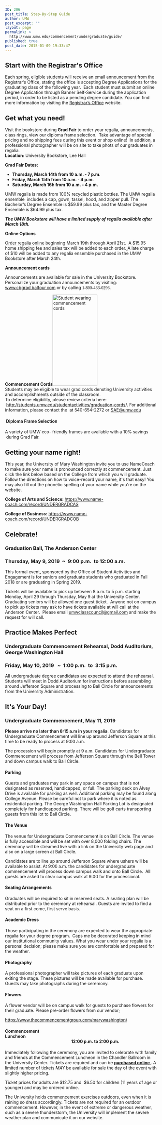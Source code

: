 ```yaml
---
ID: 206
post_title: Step-By-Step Guide
author: UMW
post_excerpt: ""
layout: page
permalink: >
  http://www.umw.edu/commencement/undergraduate/guide/
published: true
post_date: 2015-01-09 19:33:47
---
```

<h2>Start with the Registrar's Office</h2>
Each spring, eligible students will receive an email announcement from the Registrar’s Office, stating the office is accepting Degree Applications for the graduating class of the following year.  Each student must submit an online Degree Application through Banner Self-Service during the application period, in order to be listed as a pending degree candidate. You can find more information by visiting the <a href="http://academics.umw.edu/registrar/graduation-information/">Registrar’s Office</a> website.
<h2>Get what you need!</h2>
<div>Visit the bookstore during <strong>Grad Fair</strong> to order your regalia, announcements, class rings, view our diploma frame selection.  Take advantage of special pricing and no shipping fees during this event or shop online!  In addition, a professional photographer will be on site to take phots of our graduates in regalia.</div>
<div></div>
<div><strong>Location: </strong>University Bookstore, Lee Hall</div>
<div>

<strong>Grad Fair Dates:  </strong>
<ul>
 	<li><strong>Thursday, March 14th from 10 a.m. - 7 p.m.</strong></li>
 	<li><strong>Friday, March 15th from 10 a.m. - 4 p.m.
</strong></li>
 	<li><strong>Saturday, March 16h from 10 a.m. - 4 p.m.</strong></li>
</ul>
UMW regalia is made from 100% recycled plastic bottles. The UMW regalia ensemble  includes a cap, gown, tassel, hood, and zipper pull. The Bachelor’s Degree Ensemble is $59.99 plus tax, and the Master Degree Ensemble is $64.99 plus tax.

<strong><em>The UMW Bookstore will have a limited supply of regalia available after March 18th<span style="color: #333333;font-family: 'Helvetica',sans-serif">.</span></em></strong>

<strong>Online Options</strong>

</div>
<div>

<a href="https://umw.shopoakhalli.com/purchasewizard/Welcome">Order regalia online</a> beginning March 19th through April 21st.  A $15.95 home shipping fee and sales tax will be added to each order.<u> </u>A late charge of $10 will be added to any regalia ensemble purchased in the UMW Bookstore after March 24th.

<strong>Announcement cards</strong>

Announcements are available for sale in the University Bookstore. Personalize your graduation announcements by visiting: <a href="http://www.cbgrad.balfour.com">www.cbgrad.balfour.com</a> or by calling<span style="color: #212121;font-family: 'Times New Roman',serif"> 1-800-433-0296.</span>
<div><strong>Commencement Cords</strong><a href="http://www.umw.edu/commencement/wp-content/uploads/sites/13/2015/01/cordscrop.png"><img class="alignright wp-image-467 size-medium" src="http://www.umw.edu/commencement/wp-content/uploads/sites/13/2015/01/cordscrop-148x300.png" alt="Student wearing commencement cords" width="148" height="300" /></a></div>
<div>Students may be eligible to wear grad cords denoting University activities and accomplishments outside of the classroom.</div>
<div>To determine eligibility, please review criteria here:  <a href="https://students.umw.edu/studentactivities/graduation-cords/">http://students.umw.edu/studentactivities/graduation-cords</a>/. For additional information, please contact the  at 540-654-2272 or <a href="mailto:SAE@umw.edu">SAE@umw.edu</a></div>
<h4> Diploma Frame Selection</h4>
A variety of UMW eco- friendly frames are available with a 10% savings  during Grad Fair.
<h2>Getting your name right!</h2>
This year, the University of Mary Washington invite you to use NameCoach to make sure your name is pronounced correctly at commencement. Just click the link below based on the College from which you will graduate. Follow the directions on how to voice-record your name, it's that easy! You may also fill out the phonetic spelling of your name while you're on the website.

<strong>College of Arts and Science</strong>: <a href="https://www.name-coach.com/record/UNDERGRADCAS">https://www.name-coach.com/record/UNDERGRADCAS</a>

<strong>College of Business:</strong> <a href="https://www.name-coach.com/record/UNDERGRADCOB">https://www.name-coach.com/record/UNDERGRADCOB</a>
<h2>Celebrate!</h2>
</div>
<h3>Graduation Ball, The Anderson Center</h3>
<h3>Thursday, May 9, 2019  ~  9:00 p.m.  to 12:00 a.m.</h3>
This formal event, sponsored by the Office of Student Activities and Engagement is for seniors and graduate students who graduated in Fall 2018 or are graduating in Spring 2019.

Tickets will be available to pick up between 8 a.m. to 5 p.m. starting Monday, April 29 through Thursday, May 9 at the University Center. Graduating seniors will be allowed one guest ticket.  Anyone not on campus to pick up tickets may ask to have tickets available at will call at the Anderson Center.  Please email <a href="mailto:umwclasscouncil@gmail.com">umwclasscouncil@gmail.com</a> and make the request for will call.
<h2>Practice Makes Perfect</h2>
<h3>Undergraduate Commencement Rehearsal, Dodd Auditorium, George Washington Hall</h3>
<h3>Friday, May 10, 2019   ~  1:00 p.m.  to  3:15 p.m.</h3>
All undergraduate degree candidates are expected to attend the rehearsal<em><strong>. </strong></em> Students will meet in Dodd Auditorium for instructions before assembling around Jefferson Square and processing to Ball Circle for announcements from the University Administration.
<h2>It's Your Day!</h2>
<h3>Undergraduate Commencement, May 11, 2019</h3>
<strong>Please arrive no later than 8:15 a.m in your regalia</strong>. Candidates for Undergraduate Commencement will line up around Jefferson Square at this time to be ready to process at 9:00 a.m.

The procession will begin promptly at 9 a.m. Candidates for Undergraduate Commencement will process from Jefferson Square through the Bell Tower and down campus walk to Ball Circle.
<h4>Parking</h4>
Guests and graduates may park in any space on campus that is not designated as reserved, handicapped, or full. The parking deck on Alvey Drive is available for parking as well. Additional parking may be found along College Avenue. Please be careful not to park where it is noted as residential parking. The George Washington Hall Parking Lot is designated completely for handicapped parking. There will be golf carts transporting guests from this lot to Ball Circle.
<h4>The Venue</h4>
The venue for Undergraduate Commencement is on Ball Circle. The venue is fully accessible and will be set with over 8,000 folding chairs. The ceremony will be streamed live with a link on the University web page and also on a large screen at Ball Circle.

Candidates are to line up around Jefferson Square where ushers will be available to assist. At 9:00 a.m. the candidates for undergraduate commencement will process down campus walk and onto Ball Circle.  All guests are asked to clear campus walk at 9:00 for the processional.
<h4>Seating Arrangements</h4>
Graduates will be required to sit in reserved seats. A seating plan will be distributed prior to the ceremony at rehearsal. Guests are invited to find a seat on a first come, first serve basis.
<h4>Academic Dress</h4>
Those participating in the ceremony are expected to wear the appropriate regalia for your degree program.  Caps me be decorated keeping in mind our institutional community values. What you wear under your regalia is a personal decision; please make sure you are comfortable and prepared for the weather.
<h4>Photography</h4>
A professional photographer will take pictures of each graduate upon exiting the stage. These pictures will be made available for purchase. Guests may take photographs during the ceremony.
<h4>Flowers</h4>
A flower vendor will be on campus walk for guests to purchase flowers for their graduate. Please pre-order flowers from our vendor;

<a href="https://www.thecommencementgroup.com/marywashington/">https://www.thecommencementgroup.com/marywashington/</a>
<h4>Commencement Luncheon                                                                                                                                                                                                     12:00 p.m. to 2:00 p.m.</h4>
Immediately following the ceremony, you are invited to celebrate with family and friends at the Commencement Luncheon in the Chandler Ballroom in the University Center. Tickets are required and can be <a href="https://shop-umw.sodexomyway.com/dining-events"><strong>purchased online </strong></a>. A limited number of tickets <em>MAY </em>be available for sale the day of the event with slightly higher pricing.

Ticket prices for adults are $12.75 and  $6.50 for children (11 years of age or younger) and may be ordered online.

The University holds commencement exercises outdoors, even when it is raining so dress accordingly. Tickets are not required for an outdoor commencement. However, in the event of extreme or dangerous weather, such as a severe thunderstorm, the University will implement the severe weather plan and communicate it on our website.